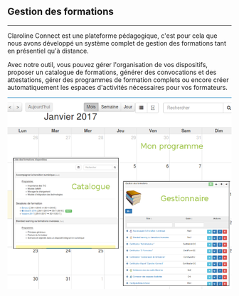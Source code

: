 ## Gestion des formations

---

Claroline Connect est une plateforme pédagogique, c'est pour cela que nous avons développé un système complet de gestion des formations tant en présentiel qu'à distance. 

Avec notre outil, vous pouvez gérer l'organisation de vos dispositifs, proposer un catalogue de formations, générer des convocations et des attestations, gérer des programmes de formation complets ou encore créer automatiquement les espaces d'activités nécessaires pour vos formateurs. 


![](images/cursus-fig1.png)

